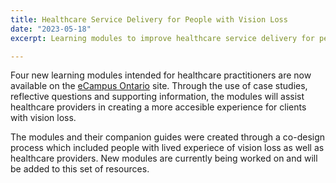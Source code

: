 ```yaml
---
title: Healthcare Service Delivery for People with Vision Loss
date: "2023-05-18"
excerpt: Learning modules to improve healthcare service delivery for people with vision loss.

---
```


Four new learning modules intended for healthcare practitioners are now available on the
[eCampus Ontario](https://openlibrary.ecampusontario.ca/item-details/#/78b6d37d-99d1-408f-8732-80aa8deb58cb)
site. Through the use of case studies, reflective questions and supporting information,
the modules will assist healthcare providers in creating a more accesible experience
for clients with vision loss.

The modules and their companion guides were created through a co-design process which
included people with lived experiece of vision loss as well as healthcare providers.
New modules are currently being worked on and will be added to this set of resources.
